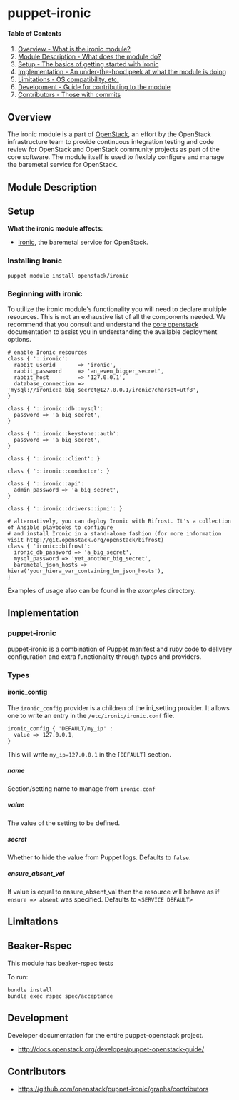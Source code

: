 puppet-ironic
=============

#### Table of Contents

1. [Overview - What is the ironic module?](#overview)
2. [Module Description - What does the module do?](#module-description)
3. [Setup - The basics of getting started with ironic](#setup)
4. [Implementation - An under-the-hood peek at what the module is doing](#implementation)
5. [Limitations - OS compatibility, etc.](#limitations)
6. [Development - Guide for contributing to the module](#development)
7. [Contributors - Those with commits](#contributors)

Overview
--------

The ironic module is a part of [OpenStack](https://github.com/openstack), an effort by the OpenStack infrastructure team to provide continuous integration testing and code review for OpenStack and OpenStack community projects as part of the core software. The module itself is used to flexibly configure and manage the baremetal service for OpenStack.

Module Description
------------------

Setup
-----

**What the ironic module affects:**

* [Ironic](https://wiki.openstack.org/wiki/Ironic), the baremetal service for OpenStack.

### Installing Ironic

    puppet module install openstack/ironic

### Beginning with ironic

To utilize the ironic module's functionality you will need to declare multiple resources. This is not an exhaustive list of all the components needed. We recommend that you consult and understand the [core openstack](http://docs.openstack.org) documentation to assist you in understanding the available deployment options.

```puppet
# enable Ironic resources
class { '::ironic':
  rabbit_userid       => 'ironic',
  rabbit_password     => 'an_even_bigger_secret',
  rabbit_host         => '127.0.0.1',
  database_connection => 'mysql://ironic:a_big_secret@127.0.0.1/ironic?charset=utf8',
}

class { '::ironic::db::mysql':
  password => 'a_big_secret',
}

class { '::ironic::keystone::auth':
  password => 'a_big_secret',
}

class { '::ironic::client': }

class { '::ironic::conductor': }

class { '::ironic::api':
  admin_password => 'a_big_secret',
}

class { '::ironic::drivers::ipmi': }

# alternatively, you can deploy Ironic with Bifrost. It's a collection of Ansible playbooks to configure
# and install Ironic in a stand-alone fashion (for more information visit http://git.openstack.org/openstack/bifrost)
class { 'ironic::bifrost':
  ironic_db_password => 'a_big_secret',
  mysql_password => 'yet_another_big_secret',
  baremetal_json_hosts => hiera('your_hiera_var_containing_bm_json_hosts'),
}
```

Examples of usage also can be found in the *examples* directory.

Implementation
--------------

### puppet-ironic

puppet-ironic is a combination of Puppet manifest and ruby code to delivery configuration and extra functionality through types and providers.

### Types

#### ironic_config

The `ironic_config` provider is a children of the ini_setting provider. It allows one to write an entry in the `/etc/ironic/ironic.conf` file.

```puppet
ironic_config { 'DEFAULT/my_ip' :
  value => 127.0.0.1,
}
```

This will write `my_ip=127.0.0.1` in the `[DEFAULT]` section.

##### name

Section/setting name to manage from `ironic.conf`

##### value

The value of the setting to be defined.

##### secret

Whether to hide the value from Puppet logs. Defaults to `false`.

##### ensure_absent_val

If value is equal to ensure_absent_val then the resource will behave as if `ensure => absent` was specified. Defaults to `<SERVICE DEFAULT>`

Limitations
-----------

Beaker-Rspec
------------

This module has beaker-rspec tests

To run:

```shell
bundle install
bundle exec rspec spec/acceptance
```

Development
-----------

Developer documentation for the entire puppet-openstack project.

* http://docs.openstack.org/developer/puppet-openstack-guide/

Contributors
------------

* https://github.com/openstack/puppet-ironic/graphs/contributors
